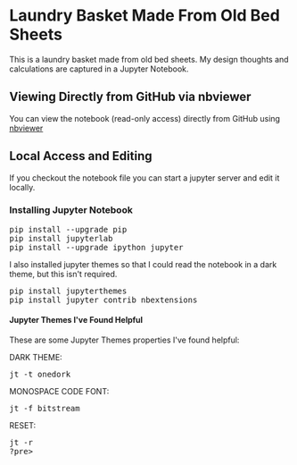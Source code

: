 # Laundry Basket Made From Old Bed Sheets


This is a laundry basket made from old bed sheets.  My design thoughts
and calculations are captured in a Jupyter Notebook.


## Viewing Directly from GitHub via nbviewer

You can view the notebook (read-only access) directly from GitHub
using
[nbviewer](https://nbviewer.jupyter.org/github/MarkNahabedian/crafts/tree/main/laundry_bag/Making%20a%20Laundry%20Basket%20From%20Worn%20Out%20Bed%20Sheets.ipynb)


## Local Access and Editing

If you checkout the notebook file you can start a jupyter server and
edit it locally.


### Installing Jupyter Notebook

<pre>
pip install --upgrade pip
pip install jupyterlab
pip install --upgrade ipython jupyter
</pre>

I also installed jupyter themes so that I could read the notebook in a
dark theme, but this isn't required.

<pre>
pip install jupyterthemes
pip install jupyter_contrib_nbextensions
</pre>


#### Jupyter Themes I've Found Helpful

These are some Jupyter Themes properties I've found helpful:

DARK THEME:

<pre>
jt -t onedork
</pre>

MONOSPACE CODE FONT:

<pre>
jt -f bitstream
</pre>

RESET:

<pre>
jt -r
?pre>

